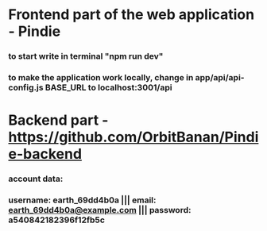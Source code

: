 # Frontend part of the web application - Pindie
### to start write in terminal "npm run dev"
### to make the application work locally, change in app/api/api-config.js BASE_URL to localhost:3001/api
# Backend part - https://github.com/OrbitBanan/Pindie-backend
### account data:
###   username: earth_69dd4b0a ||| email: earth_69dd4b0a@example.com ||| password: a540842182396f12fb5c
